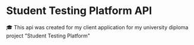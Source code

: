 # Student Testing Platform API
🎓 This api was created for my client application for my university diploma project "Student Testing Platform"
